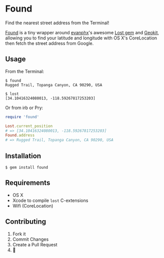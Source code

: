 # Found
Find the nearest street address from the Terminal!

[Found](https://github.com/havenwood/found) is a tiny wrapper around [evanphx](https://github.com/evanphx)'s awesome [Lost gem](https://github.com/evanphx/lost) and [Geokit](http://geokit.rubyforge.org), allowing you to find your latitude and longitude with OS X's CoreLocation then fetch the street address from Google.

## Usage
From the Terminal:
```
$ found
Rugged Trail, Topanga Canyon, CA 90290, USA

$ lost
[34.10416324080013, -118.59267817253203]
```
Or from irb or Pry:
```ruby
require 'found'

Lost.current_position
# => [34.10416324080013, -118.59267817253203]
Found.address
# => Rugged Trail, Topanga Canyon, CA 90290, USA
```

## Installation
`$ gem install found`

## Requirements
- OS X
- Xcode to compile `lost` C-extensions
- Wifi (CoreLocation)

## Contributing
1. Fork it
2. Commit Changes
3. Create a Pull Request
4. :cake:
